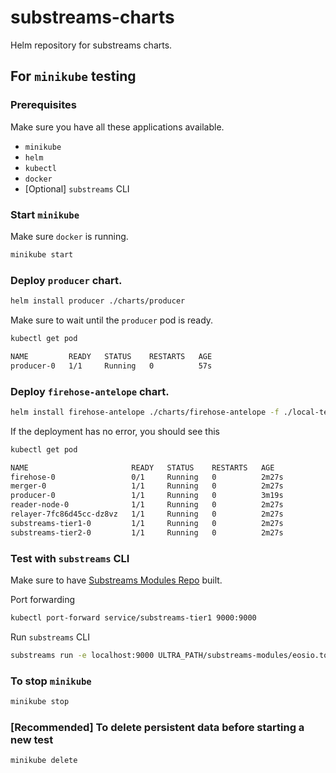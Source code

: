 # substreams-charts

Helm repository for substreams charts.

## For `minikube` testing

### Prerequisites

Make sure you have all these applications available.

- `minikube`
- `helm`
- `kubectl`
- `docker`
- [Optional] `substreams` CLI

### Start `minikube`

Make sure `docker` is running.

```sh
minikube start
```

### Deploy `producer` chart.

```sh
helm install producer ./charts/producer
```

Make sure to wait until the `producer` pod is ready.

```sh
kubectl get pod
```
```sh
NAME         READY   STATUS    RESTARTS   AGE
producer-0   1/1     Running   0          57s
```

### Deploy `firehose-antelope` chart.

```sh
helm install firehose-antelope ./charts/firehose-antelope -f ./local-test-values.yaml
```
If the deployment has no error, you should see this

```sh
kubectl get pod
```
```sh
NAME                       READY   STATUS    RESTARTS   AGE
firehose-0                 0/1     Running   0          2m27s
merger-0                   1/1     Running   0          2m27s
producer-0                 1/1     Running   0          3m19s
reader-node-0              1/1     Running   0          2m27s
relayer-7fc86d45cc-dz8vz   1/1     Running   0          2m27s
substreams-tier1-0         1/1     Running   0          2m27s
substreams-tier2-0         1/1     Running   0          2m27s
```

### Test with `substreams` CLI

Make sure to have [Substreams Modules Repo](https://github.com/ultraio/substreams-modules) built.

Port forwarding

```sh
kubectl port-forward service/substreams-tier1 9000:9000
```

Run `substreams` CLI

```sh
substreams run -e localhost:9000 ULTRA_PATH/substreams-modules/eosio.token/substreams.yaml map_transfers --start-block 2 --stop-block 100 --plaintext
```

### To stop `minikube`

```sh
minikube stop
```

### [Recommended] To delete persistent data before starting a new test

```sh
minikube delete
```
